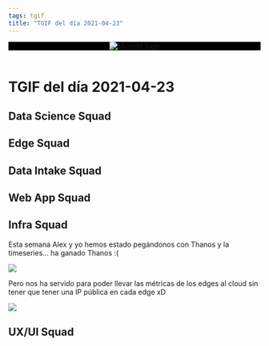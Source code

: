 ```yaml
---
tags: tgif
title: "TGIF del día 2021-04-23"
---
```


<header style="background-color: black;">
<a href="{{ '/' | url }}"><img src="{{ '/img/logo.png' | url }}" alt="MonoM logo"></a>
</header>

# TGIF del día 2021-04-23

## Data Science Squad

## Edge Squad

## Data Intake Squad

## Web App Squad

## Infra Squad

Esta semana Alex y yo hemos estado pegándonos con Thanos y la timeseries... ha ganado Thanos :(

![](https://media.giphy.com/media/LOoaJ2lbqmduxOaZpS/giphy.gif)

Pero nos ha servido para poder llevar las métricas de los edges al cloud sin tener que tener una IP pública en cada edge xD

![](https://media.giphy.com/media/xT5LMLcvRrCS5Nf2Lu/giphy.gif)

## UX/UI Squad
